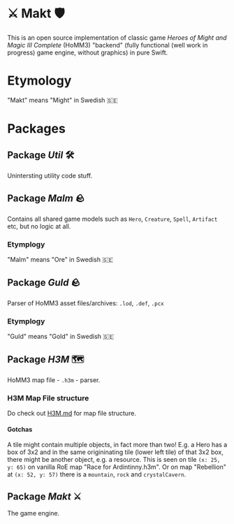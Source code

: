 # ⚔️ Makt 🛡
This is an open source implementation of classic game *Heroes of Might and Magic III Complete* (HoMM3) "backend" (fully functional (well work in progress) game engine, without graphics) in pure Swift.

# Etymology
"Makt" means "Might" in Swedish 🇸🇪

# Packages

## Package *Util* 🛠
Unintersting utility code stuff.

## Package *Malm* 🪨
Contains all shared game models such as `Hero`, `Creature`, `Spell`, `Artifact` etc, but no logic at all.

### Etymplogy
"Malm" means "Ore" in Swedish 🇸🇪

## Package *Guld* 🪨
Parser of HoMM3 asset files/archives: `.lod`, `.def`, `.pcx`

### Etymplogy
"Guld" means "Gold" in Swedish 🇸🇪

## Package *H3M* 🗺
HoMM3 map file - `.h3m` - parser.

### H3M Map File structure
Do check out [H3M.md](H3M.md) for map file structure.

#### Gotchas
A tile might contain multiple objects, in fact more than two! E.g. a Hero has a box of 3x2 and in the same origininating tile (lower left tile) of that 3x2 box, there might be another object, e.g. a resource. This is seen on tile `(x: 25, y: 65)` on vanilla RoE map "Race for Ardintinny.h3m". Or on map "Rebellion" at `(x: 52, y: 57)` there is a `mountain`, `rock` and `crystalCavern`.

## Package *Makt* ⚔️
The game engine.
